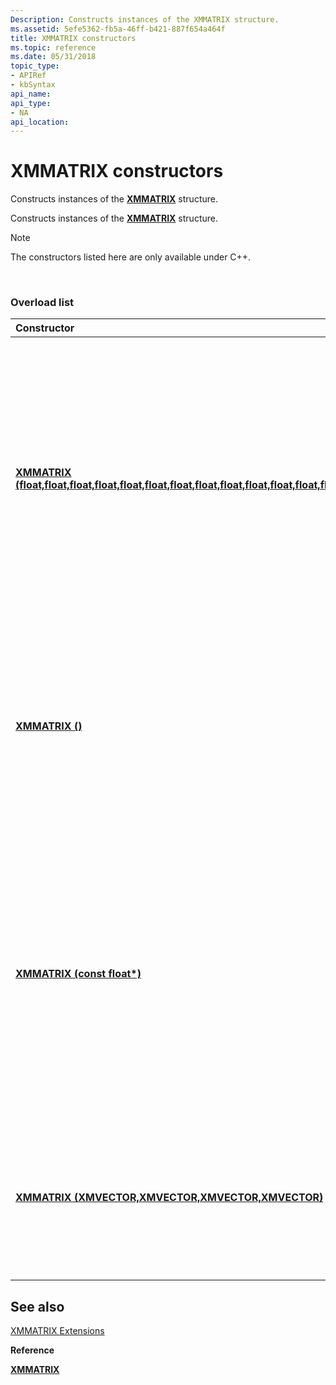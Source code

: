 ```yaml
---
Description: Constructs instances of the XMMATRIX structure.
ms.assetid: 5efe5362-fb5a-46ff-b421-887f654a464f
title: XMMATRIX constructors
ms.topic: reference
ms.date: 05/31/2018
topic_type: 
- APIRef
- kbSyntax
api_name: 
api_type: 
- NA
api_location: 
---
```


# XMMATRIX constructors

Constructs instances of the [**XMMATRIX**](/windows/win32/api/directxmath/ns-directxmath-xmmatrix) structure.

Constructs instances of the [**XMMATRIX**](/windows/win32/api/directxmath/ns-directxmath-xmmatrix) structure.

> [!Note]  
> The constructors listed here are only available under C++.

 

### Overload list



<table>
<colgroup>
<col style="width: 50%" />
<col style="width: 50%" />
</colgroup>
<thead>
<tr class="header">
<th style="text-align: left;">Constructor</th>
<th style="text-align: left;">Description</th>
</tr>
</thead>
<tbody>
<tr class="odd">
<td style="text-align: left;"><a href="https://docs.microsoft.com/windows/desktop/api/directxmath/nf-directxmath-xmmatrix-xmmatrix(float_float_float_float_float_float_float_float_float_float_float_float_float_float_float_float)"><strong>XMMATRIX (float,float,float,float,float,float,float,float,float,float,float,float,float,float,float,float)</strong></a></td>
<td style="text-align: left;">Initializes a new instance of the <code>XMMATRIX</code> structure from sixteen scalar <code>float</code> values. <br/> Initializes a new instance of the <a href="https://docs.microsoft.com/windows/desktop/api/directxmath/ns-directxmath-xmmatrix"><strong>XMMATRIX</strong></a> structure from sixteen scalar <code>float</code> values. <br/>
<blockquote>
[!Note]<br />
This constructor is only available when developing with C++.
</blockquote>
<br/></td>
</tr>
<tr class="even">
<td style="text-align: left;"><a href="https://docs.microsoft.com/windows/desktop/api/directxmath/nf-directxmath-xmmatrix-xmmatrix(constfloat)"><strong>XMMATRIX ()</strong></a></td>
<td style="text-align: left;">Default constructor for <code>XMMATRIX</code>.<br/> Default constructor for <a href="https://docs.microsoft.com/windows/desktop/api/directxmath/ns-directxmath-xmmatrix"><strong>XMMATRIX</strong></a>.<br/>
<blockquote>
[!Note]<br />
This constructor is only available when developing with C++.
</blockquote>
<br/></td>
</tr>
<tr class="odd">
<td style="text-align: left;"><a href="https://docs.microsoft.com/windows/desktop/api/directxmath/nf-directxmath-xmmatrix-xmmatrix(constfloat)"><strong>XMMATRIX (const float*)</strong></a></td>
<td style="text-align: left;">Initializes a new instance of the <code>XMMATRIX</code> structure from a sixteen element <code>float</code> array. <br/> Initializes a new instance of the <a href="https://docs.microsoft.com/windows/desktop/api/directxmath/ns-directxmath-xmmatrix"><strong>XMMATRIX</strong></a> structure from a sixteen element <code>float</code> array. <br/>
<blockquote>
[!Note]<br />
This constructor is only available when developing with C++.
</blockquote>
<br/></td>
</tr>
<tr class="even">
<td style="text-align: left;"><a href="https://docs.microsoft.com/windows/desktop/api/directxmath/nf-directxmath-xmmatrix-xmmatrix(fxmvector_fxmvector_fxmvector_cxmvector)"><strong>XMMATRIX (XMVECTOR,XMVECTOR,XMVECTOR,XMVECTOR)</strong></a></td>
<td style="text-align: left;">Initializes a new instance of the <code>XMMATRIX</code> structure from four instances of <code>XMVECTOR</code>.<br/> Initializes a new instance of the <a href="https://docs.microsoft.com/windows/desktop/api/directxmath/ns-directxmath-xmmatrix"><strong>XMMATRIX</strong></a> structure from four instances of <a href="xmvector-data-type.md"><strong>XMVECTOR Data Type</strong></a><br/></td>
</tr>
</tbody>
</table>



## See also

<dl> <dt>

[XMMATRIX Extensions](ovw-xmmatrix-extensions.md)
</dt> <dt>

**Reference**
</dt> <dt>

[**XMMATRIX**](/windows/win32/api/directxmath/ns-directxmath-xmmatrix)
</dt> </dl>

 

 